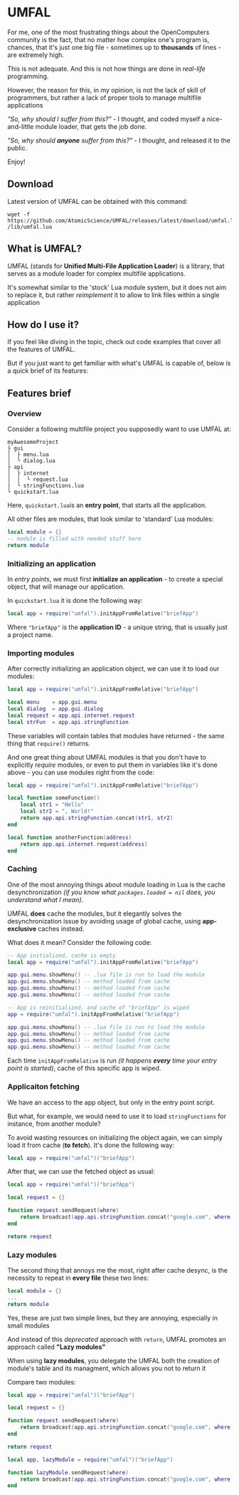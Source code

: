 # UMFAL
For me, one of the most frustrating things about the OpenComputers community is the fact, that no matter how complex one's program is, chances, that it's just one big file - sometimes up to **thousands** of lines - are extremely high.

This is not adequate. And this is not how things are done in *real-life* programming.

However, the reason for this, in my opinion, is not the lack of skill of programmers, but rather a lack of proper tools to manage multifile applications

*"So, why should I suffer from this?"* - I thought, and coded myself a nice-and-little module loader, that gets the job done.

*"So, why should **anyone** suffer from this?"* - I thought, and released it to the public.

Enjoy!
## Download
Latest version of UMFAL can be obtained with this command:
```
wget -f https://github.com/AtomicScience/UMFAL/releases/latest/download/umfal.lua /lib/umfal.lua
```

## What is UMFAL?
UMFAL (stands for **Unified Multi-File Application Loader**) is a library, that serves as a module loader for complex multifile applications.

It's somewhat similar to the 'stock' Lua module system, but it does not aim to replace it, but rather *reimplement* it to allow to link files within a single application
## How do I use it?
If you feel like diving in the topic, check out code examples that cover all the features of UMFAL.

But if you just want to get familiar with what's UMFAL is capable of, below is a quick brief of its features:
## Features brief
### Overview
Consider a following multifile project you supposedly want to use UMFAL at:
```
myAwesomeProject
├ gui
│  ├ menu.lua
│  └ dialog.lua
├ api
│  ├ internet
│  │  └ request.lua
|  └ stringFunctions.lua    
└ quickstart.lua
```
Here, `quickstart.lua`is an **entry point**, that starts all the application.

All other files are modules, that look similar to 'standard' Lua modules:
```lua
local module = {}
-- module is filled with needed stuff here
return module
```
### Initializing an application
In *entry points*, we must first **initialize an application** - to
create a special object, that will manage our application.

In `quickstart.lua` it is done the following way:
```lua
local app = require("umfal").initAppFromRelative("briefApp")
```
Where `"briefApp"` is the **application ID** - a unique string,
that is usually just a project name.
### Importing modules
After correctly initializing an application object, we can use it to load our modules:
```lua
local app = require("umfal").initAppFromRelative("briefApp")

local menu    = app.gui.menu
local dialog  = app.gui.dialog
local request = app.api.internet.request
local strFun  = app.api.stringFunction
```
These variables will contain tables that modules have returned - the same thing that `require()` returns.

And one great thing about UMFAL modules is that you don't have to explicitly *require* modules, or even to put them in variables like it's done above - you can use modules right from the code:
```lua
local app = require("umfal").initAppFromRelative("briefApp")

local function someFunction()
    local str1 = "Hello"
    local str2 = ", World!"
    return app.api.stringFunction.concat(str1, str2)
end

local function anotherFunction(address)
    return app.api.internet.request(address)
end
```
### Caching
One of the most annoying things about module loading in Lua 
is the cache desynchronization 
*(if you know what `packages.loaded = nil` does, 
you understand what I mean)*.

UMFAL **does** cache the modules, but it elegantly solves the desynchronization issue by avoiding usage of global cache, using **app-exclusive** caches instead.

What does it mean? Consider the following code:
```lua
-- App initialized, cache is empty
local app = require("umfal").initAppFromRelative("briefApp")

app.gui.menu.showMenu() -- .lua file is run to load the module
app.gui.menu.showMenu() -- method loaded from cache
app.gui.menu.showMenu() -- method loaded from cache
app.gui.menu.showMenu() -- method loaded from cache

-- App is reinitialized, and cache of "briefApp" is wiped
app = require("umfal").initAppFromRelative("briefApp")

app.gui.menu.showMenu() -- .lua file is run to load the module
app.gui.menu.showMenu() -- method loaded from cache
app.gui.menu.showMenu() -- method loaded from cache
app.gui.menu.showMenu() -- method loaded from cache
```
Each time `initAppFromRelative` is run *(it happens **every** time your entry point is started)*, cache of this specific app is wiped.
### Applicaiton fetching
We have an access to the app object, but only in the entry point script.

But what, for example, we would need to use it to load 
`stringFunctions` for instance, from another module?

To avoid wasting resources on initializing the object again, we can
simply load it from cache (**to fetch**). It's done the following way:
```lua
local app = require("umfal")("briefApp")
```
After that, we can use the fetched object as usual:
```lua
local app = require("umfal")("briefApp")

local request = {}

function request.sendRequest(where)
    return broadcast(app.api.stringFunction.concat("google.com", where))
end

return request
```
### Lazy modules
The second thing that annoys me the most, right after cache desync,
is the necessity to repeat in **every file** these two lines:
```lua
local module = {}
...
return module
```
Yes, these are just two simple lines, but they are annoying, especially in small modules

And instead of this *deprecated* approach with `return`, UMFAL 
promotes an approach called **"Lazy modules"**

When using **lazy modules**, you delegate the UMFAL both 
the creation of module's table and its managment, which 
allows you not to return it

Compare two modules:
```lua
local app = require("umfal")("briefApp")

local request = {}

function request.sendRequest(where)
    return broadcast(app.api.stringFunction.concat("google.com", where))
end

return request
```

```lua
local app, lazyModule = require("umfal")("briefApp")

function lazyModule.sendRequest(where)
    return broadcast(app.api.stringFunction.concat("google.com", where))
end
```